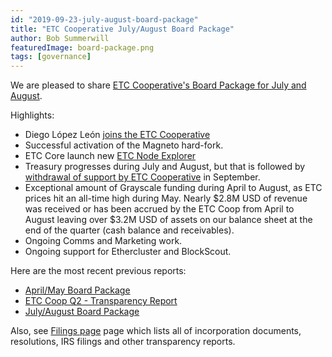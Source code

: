 ```yaml
---
id: "2019-09-23-july-august-board-package"
title: "ETC Cooperative July/August Board Package"
author: Bob Summerwill
featuredImage: board-package.png
tags: [governance]
---
```


We are pleased to share [ETC Cooperative's Board Package for July and August](/ETC-Coop-Board-Package-July-August-2021.pdf).

Highlights:

- Diego López León [joins the ETC Cooperative](./2021-09-08-welcome-diego)
- Successful activation of the Magneto hard-fork.
- ETC Core launch new [ETC Node Explorer](https://etclabscore.github.io/nodes-interface/)
- Treasury progresses during July and August, but that is followed by [withdrawal of support by ETC Cooperative](./2021-09-20-withdraws-support-for-ecip-1098) in September.
- Exceptional amount of Grayscale funding during April to August, as ETC
  prices hit an all-time high during May. Nearly $2.8M USD of revenue was received or has been accrued by the ETC Coop from April to August leaving over $3.2M USD of assets on our balance sheet at the end of the quarter (cash balance and receivables).
- Ongoing Comms and Marketing work.
- Ongoing support for Ethercluster and BlockScout.

Here are the most recent previous reports:

- [April/May Board Package](/ETC-Coop-Board-Package-April-May-2021.pdf)
- [ETC Coop Q2 - Transparency Report](/ETC-Coop-Q2-2021-Report.pdf)
- [July/August Board Package](/ETC-Coop-Board-Package-July-August-2021.pdf)

Also, see [Filings page](/filings) page which lists all of incorporation documents, resolutions, IRS filings and other transparency reports.
